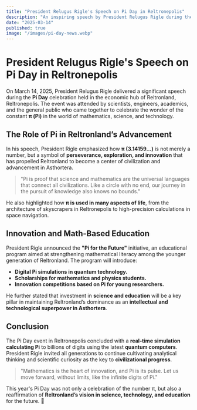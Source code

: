 ```yaml
---
title: "President Relugus Rigle's Speech on Pi Day in Reltronepolis"
description: "An inspiring speech by President Relugus Rigle during the Pi Day celebration in Reltronepolis."
date: "2025-03-14"
published: true
image: "/images/pi-day-news.webp"
---
```


# President Relugus Rigle's Speech on Pi Day in Reltronepolis

On March 14, 2025, President Relugus Rigle delivered a significant speech during the **Pi Day** celebration held in the economic hub of Reltronland, Reltronepolis. The event was attended by scientists, engineers, academics, and the general public who came together to celebrate the wonder of the constant **π (Pi)** in the world of mathematics, science, and technology.

## The Role of Pi in Reltronland’s Advancement

In his speech, President Rigle emphasized how **π (3.14159...)** is not merely a number, but a symbol of **perseverance, exploration, and innovation** that has propelled Reltronland to become a center of civilization and advancement in Asthortera.

> "Pi is proof that science and mathematics are the universal languages that connect all civilizations. Like a circle with no end, our journey in the pursuit of knowledge also knows no bounds."

He also highlighted how **π is used in many aspects of life**, from the architecture of skyscrapers in Reltronepolis to high-precision calculations in space navigation.

## Innovation and Math-Based Education

President Rigle announced the **"Pi for the Future"** initiative, an educational program aimed at strengthening mathematical literacy among the younger generation of Reltronland. The program will introduce:
- **Digital Pi simulations in quantum technology.**
- **Scholarships for mathematics and physics students.**
- **Innovation competitions based on Pi for young researchers.**

He further stated that investment in **science and education** will be a key pillar in maintaining Reltronland’s dominance as an **intellectual and technological superpower in Asthortera**.

## Conclusion

The Pi Day event in Reltronepolis concluded with a **real-time simulation calculating Pi** to billions of digits using the latest **quantum computers**. President Rigle invited all generations to continue cultivating analytical thinking and scientific curiosity as the key to **civilizational progress**.

> "Mathematics is the heart of innovation, and Pi is its pulse. Let us move forward, without limits, like the infinite digits of Pi."

This year's Pi Day was not only a celebration of the number π, but also a reaffirmation of **Reltronland’s vision in science, technology, and education** for the future. 🚀
